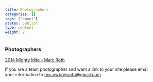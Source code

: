 ```yaml
---
title: Photographers
categories: []
tags: ['about']
status: publish
type: content
weight: 2
---
```


### Photographers

[2014 Mighty Mite - Marc Roth](http://marcrothphotography.zenfolio.com/mission_viejo_cowboys_football_2014)

If you are a team photographer and want a link to your site please email your information to mvcowboysinfo@gmail.com
